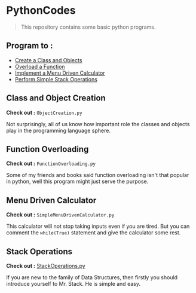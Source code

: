 # PythonCodes

> This repository contains some basic python programs.

## Program to :

- [Create a Class and Objects](#Class-and-Object-Creation)
- [Overload a Function](#Function-Overloading)
- [Implement a Menu Driven Calculator](#Menu-Driven-Calculator)
- [Perform Simple Stack Operations](#Stack-Operations)

## Class and Object Creation

**Check out :** `ObjectCreation.py`

Not surprisingly, all of us know how important role the classes and objects play in the programming language sphere. 

## Function Overloading

**Check out :** `FunctionOverloading.py`

Some of my friends and books said function overloading isn't that popular in python, well this program might just serve the purpose.

## Menu Driven Calculator

**Check out :** `SimpleMenuDrivenCalculator.py`

This calculator will not stop taking inputs even if you are tired. But you can comment the `while(True)` statement and give the calculator some rest.

## Stack Operations

**Check out :** [StackOperations.py]()

If you are new to the family of Data Structures, then firstly you should introduce yourself to Mr. Stack. He is simple and easy.
